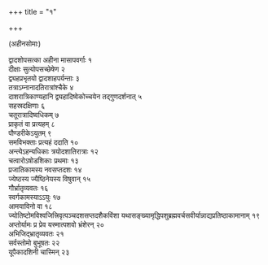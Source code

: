+++
title = "१"

+++
  
(अहीनसोमाः)

द्वादशोपसत्का अहीना मासापवर्गाः १  
दीक्षाः सुत्योपसच्छेषेण २  
द्व्यहप्रभृतयो द्वादशाहपर्यन्ताः ३  
तत्राऽम्नानादतिरात्रांश्चैके ४  
दाशरात्रिकाण्यहानि द्व्यहादिष्वेकोच्चयेन तद्गुणदर्शनात् ५  
सहस्रदक्षिणाः ६  
चतूरात्रादिष्वधिकम् ७  
प्राकृतं वा प्रत्यहम् ८  
 पौण्डरीकेऽयुतम् ९  
समविभक्ताः प्रत्यहं ददाति १०  
अन्त्येऽहन्यधिकाः त्रयोदशातिरात्राः १२  
चत्वारोऽषोडशिकाः प्रथमाः १३  
प्रजातिकामस्य नवसप्तदशः १४  
ज्येष्ठस्य ज्यैष्ठिनेयस्य विषुवान् १५  
गौर्भ्रातृव्यवतः १६  
स्वर्गकामस्याऽऽयुः १७  
आमयाविनो वा १८  
ज्योतिष्टोमविश्वजित्त्रिवृत्पञ्चदशसप्तदशैकविंशा यथासङ्ख्यामृद्धिपशुब्रह्मवर्चसवीर्यान्नाद्यप्रतिष्ठाकामानाम् १९  
अप्तोर्यामः प्र प्रेव यस्मात्पशवो भ्रंशेरन् २०  
अभिजिद्भ्रातृव्यवतः २१  
सर्वस्तोमो बुभूषतः २२  
यूपैकादशिनी चास्मिन् २३  
